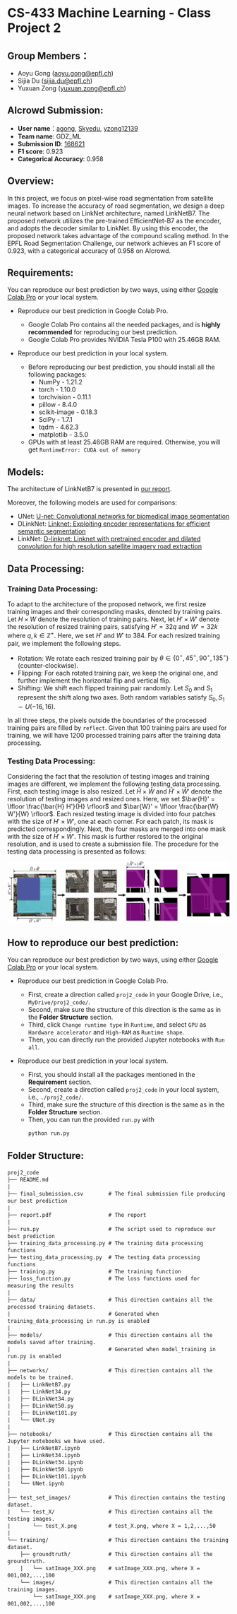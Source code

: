 # CS-433 Machine Learning - Class Project 2



## Group Members：

- Aoyu Gong (aoyu.gong@epfl.ch)
- Sijia Du (sijia.du@epfl.ch)
- Yuxuan Zong (yuxuan.zong@epfl.ch)



## AIcrowd Submission:

- **User name**：[agong](https://www.aicrowd.com/participants/agong), [Skyedu](https://www.aicrowd.com/participants/skyedu), [yzong12139](https://www.aicrowd.com/participants/yzong12139)
- **Team name**: GDZ_ML
- **Submission ID**: [168621](https://www.aicrowd.com/challenges/epfl-ml-road-segmentation/submissions/168621)
- **F1 score**: 0.923
- **Categorical Accuracy**: 0.958



## Overview:

In this project, we focus on pixel-wise road segmentation from satellite images. To increase the accuracy of road segmentation, we design a deep neural network based on LinkNet architecture, named LinkNetB7. The proposed network utilizes the pre-trained EfficientNet-B7 as the encoder, and adopts the decoder similar to LinkNet. By using this encoder, the proposed network takes advantage of the compound scaling method. In the EPFL Road Segmentation Challenge, our network achieves an F1 score of 0.923, with a categorical accuracy of 0.958 on AIcrowd.



## Requirements:
You can reproduce our best prediction by two ways, using either [Google Colab Pro](https://colab.research.google.com/signup) or your local system.

- Reproduce our best prediction in Google Colab Pro.
  - Google Colab Pro contains all the needed packages, and is **highly recommended** for reproducing our best prediction.
  - Google Colab Pro provides NVIDIA Tesla P100 with 25.46GB RAM.

- Reproduce our best prediction in your local system.
  - Before reproducing our best prediction, you should install all the following packages:
    - NumPy - 1.21.2
    - torch - 1.10.0
    - torchvision -  0.11.1
    - pillow - 8.4.0
    - scikit-image - 0.18.3
    - SciPy - 1.7.1
    - tqdm - 4.62.3
    - matplotlib - 3.5.0
  - GPUs with at least 25.46GB RAM are required. Otherwise, you will get `RuntimeError: CUDA out of memory`



## Models:

The architecture of LinkNetB7 is presented in [our report](./report.pdf).

Moreover, the following models are used for comparisons:

- UNet: [U-net: Convolutional networks for biomedical image segmentation](https://link.springer.com/chapter/10.1007/978-3-319-24574-4_28)
- DLinkNet: [Linknet: Exploiting encoder representations for efficient semantic segmentation](https://ieeexplore.ieee.org/abstract/document/8305148)
- LinkNet: [D-linknet: Linknet with pretrained encoder and dilated convolution for high resolution satellite imagery road extraction](https://openaccess.thecvf.com/content_cvpr_2018_workshops/w4/html/Zhou_D-LinkNet_LinkNet_With_CVPR_2018_paper.html)




## Data Processing:
### Training Data Processing:
To adapt to the architecture of the proposed network, we first resize training images and their corresponding masks, denoted by training pairs. Let $H \times W$ denote the resolution of training pairs. Next, let $H' \times W'$ denote the resolution of resized training pairs, satisfying $H' = 32 q$ and $W' = 32 k$ where $q, k \in \mathbb{Z}^{+}$. Here, we set $H'$ and $W'$ to 384. For each resized training pair, we implement the following steps.

- Rotation: We rotate each resized training pair by $\theta \in \{0^{\circ}, 45^{\circ}, 90^{\circ}, 135^{\circ}\}$ (counter-clockwise).
- Flipping: For each rotated training pair, we keep the original one, and further implement the horizontal flip and vertical flip.
- Shifting: We shift each flipped training pair randomly. Let $S_0$ and $S_1$ represent the shift along two axes. Both random variables satisfy $S_0 , S_1 \sim U (−16, 16)$.

In all three steps, the pixels outside the boundaries of the processed training pairs are filled by `reflect`. Given that 100 training pairs are used for training, we will have 1200 processed training pairs after the training data processing.



### Testing Data Processing:
Considering the fact that the resolution of testing images and training images are different, we implement the following testing data processing. First, each testing image is also resized. Let $\bar{H} \times \bar{W}$ and $\bar{H}' \times \bar{W}'$ denote the resolution of testing images and resized ones. Here, we set $\bar{H}' = \lfloor \frac{\bar{H} H'}{H} \rfloor$ and $\bar{W}' = \lfloor \frac{\bar{W} W'}{W} \rfloor$. Each resized testing image is divided into four patches with the size of $H' \times W'$, one at each corner. For each patch, its mask is predicted correspondingly. Next, the four masks are merged into one mask with the size of $\bar{H}' \times \bar{W}'$. This mask is further restored to the original resolution, and is used to create a submission file. The procedure for the testing data processing is presented as follows:

![Testing_data_processing](./__pycache__/Testing_data_processing.png)



## How to reproduce our best prediction:

You can reproduce our best prediction by two ways, using either [Google Colab Pro](https://colab.research.google.com/signup) or your local system.

- Reproduce our best prediction in Google Colab Pro.

  - First, create a direction called `proj2_code` in your Google Drive, i.e.,  `MyDrive/proj2_code/`.
  - Second, make sure the structure of this direction is the same as in the **Folder Structure** section.
  - Third, click `Change runtime type` in `Runtime`, and select `GPU` as `Hardware accelerator` and `High-RAM` as `Runtime shape`.
  - Then, you can directly run the provided Jupyter notebooks with `Run all`.

- Reproduce our best prediction in your local system.

  - First, you should install all the packages mentioned in the **Requirement** section.
  - Second, create a direction called `proj2_code` in your local system, i.e.,  `./proj2_code/`.
  - Third, make sure the structure of this direction is the same as in the **Folder Structure** section.
  - Then, you can run the provided `run.py` with
    ```bash
    python run.py
    ```



## Folder Structure:

```
proj2_code
├── README.md
|
├── final_submission.csv        # The final submission file producing our best prediction
|
├── report.pdf                  # The report
|
├── run.py                      # The script used to reproduce our best prediction
├── training_data_processing.py # The training data processing functions
├── testing_data_processing.py  # The testing data processing functions
├── training.py                 # The training function
├── loss_function.py            # The loss functions used for measuring the results
|
├── data/                       # This direction contains all the processed training datasets.
|                               # Generated when training_data_processing in run.py is enabled
|
├── models/                     # This direction contains all the models saved after training.
|                               # Generated when model_training in run.py is enabled
|
├── networks/                   # This direction contains all the models to be trained.
|   ├── LinkNetB7.py
|   ├── LinkNet34.py 
|   ├── DLinkNet34.py
|   ├── DLinkNet50.py
|   ├── DLinkNet101.py
|   └── UNet.py
|
├── notebooks/                  # This direction contains all the Jupyter notebooks we have used.
|   ├── LinkNetB7.ipynb
|   ├── LinkNet34.ipynb 
|   ├── DLinkNet34.ipynb
|   ├── DLinkNet50.ipynb
|   ├── DLinkNet101.ipynb
|   └── UNet.ipynb
|
├── test_set_images/            # This direction contains the testing dataset.
|   └── test_X/                 # This direction contains all the testing images.
|       └── test_X.png          # test_X.png, where X = 1,2,...,50
|
└── training/                   # This direction contains the training dataset.
    ├── groundtruth/            # This direction contains all the groundtruth.
    |   └── satImage_XXX.png    # satImage_XXX.png, where X = 001,002,...,100
    └── images/                 # This direction contains all the training images.
        └── satImage_XXX.png    # satImage_XXX.png, where X = 001,002,...,100
```

